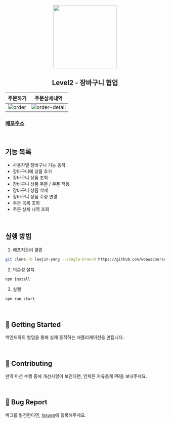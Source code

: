 <p align="middle" >
  <img src="https://techcourse-storage.s3.ap-northeast-2.amazonaws.com/3e6c6f30b11d4b098b5a3e81be19ce3a" width="200">
</p>
<h2 align="middle">Level2 - 장바구니 협업</h2>
</p>

|                                                        주문하기                                                        |                                                         주문상세내역                                                          |
| :--------------------------------------------------------------------------------------------------------------------: | :---------------------------------------------------------------------------------------------------------------------------: |
| ![order](https://github.com/Leejin-Yang/react-shopping-cart-prod/assets/78616893/bee788a7-df9e-424f-85a8-b84cfc4ac61f) | ![order-detail](https://github.com/Leejin-Yang/react-shopping-cart-prod/assets/78616893/9d81e9a4-740d-463f-a97d-d88b3ab3d5ab) |

### [배포주소](https://leejin-yang.github.io/react-shopping-cart-prod/)

<br>

## 기능 목록

- 사용자별 장바구니 기능 동작
- 장바구니에 상품 추가
- 장바구니 상품 조회
- 장바구니 상품 주문 / 쿠폰 적용
- 장바구니 상품 삭제
- 장바구니 상품 수량 변경
- 주문 목록 조회
- 주문 상세 내역 조회

<br>

## 실행 방법

1. 레포지토리 클론

```bash
git clone -b leejin-yang --single-branch https://github.com/woowacourse/react-shopping-cart-prod.git
```

2. 의존성 설치

```bash
npm install
```

3. 실행

```bash
npm run start
```

<br>

## 🚀 Getting Started

백엔드와의 협업을 통해 실제 동작하는 애플리케이션을 만듭니다.

<br>

## 👏 Contributing

만약 미션 수행 중에 개선사항이 보인다면, 언제든 자유롭게 PR을 보내주세요.

<br>

## 🐞 Bug Report

버그를 발견한다면, [Issues](https://github.com/woowacourse/react-shopping-cart-prod/issues)에 등록해주세요.
